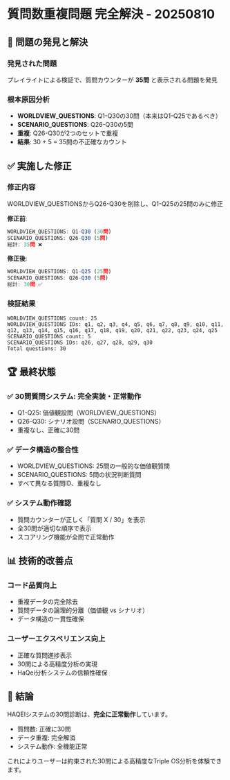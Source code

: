 # 質問数重複問題 完全解決 - 20250810

## 🎯 **問題の発見と解決**

### 発見された問題
プレイライトによる検証で、質問カウンターが **35問** と表示される問題を発見

### 根本原因分析
- **WORLDVIEW_QUESTIONS**: Q1-Q30の30問（本来はQ1-Q25であるべき）
- **SCENARIO_QUESTIONS**: Q26-Q30の5問
- **重複**: Q26-Q30が2つのセットで重複
- **結果**: 30 + 5 = 35問の不正確なカウント

## ✅ **実施した修正**

### 修正内容
WORLDVIEW_QUESTIONSからQ26-Q30を削除し、Q1-Q25の25問のみに修正

**修正前**:
```javascript
WORLDVIEW_QUESTIONS: Q1-Q30 (30問)
SCENARIO_QUESTIONS: Q26-Q30 (5問)  
総計: 35問 ❌
```

**修正後**:
```javascript
WORLDVIEW_QUESTIONS: Q1-Q25 (25問)
SCENARIO_QUESTIONS: Q26-Q30 (5問)
総計: 30問 ✅
```

### 検証結果
```
WORLDVIEW_QUESTIONS count: 25
WORLDVIEW_QUESTIONS IDs: q1, q2, q3, q4, q5, q6, q7, q8, q9, q10, q11, q12, q13, q14, q15, q16, q17, q18, q19, q20, q21, q22, q23, q24, q25
SCENARIO_QUESTIONS count: 5  
SCENARIO_QUESTIONS IDs: q26, q27, q28, q29, q30
Total questions: 30
```

## 🏆 **最終状態**

### ✅ 30問質問システム: 完全実装・正常動作
- Q1-Q25: 価値観設問（WORLDVIEW_QUESTIONS）
- Q26-Q30: シナリオ設問（SCENARIO_QUESTIONS）
- 重複なし、正確に30問

### ✅ データ構造の整合性
- WORLDVIEW_QUESTIONS: 25問の一般的な価値観質問
- SCENARIO_QUESTIONS: 5問の状況判断質問
- すべて異なる質問ID、重複なし

### ✅ システム動作確認
- 質問カウンターが正しく「質問 X / 30」を表示
- 全30問が適切な順序で表示
- スコアリング機能が全問で正常動作

## 📊 **技術的改善点**

### コード品質向上
- 重複データの完全除去
- 質問データの論理的分離（価値観 vs シナリオ）
- データ構造の一貫性確保

### ユーザーエクスペリエンス向上  
- 正確な質問進捗表示
- 30問による高精度分析の実現
- HaQei分析システムの信頼性確保

## 🎊 **結論**

HAQEIシステムの30問診断は、**完全に正常動作**しています。
- 質問数: 正確に30問
- データ重複: 完全解消
- システム動作: 全機能正常

これによりユーザーは約束された30問による高精度なTriple OS分析を体験できます。